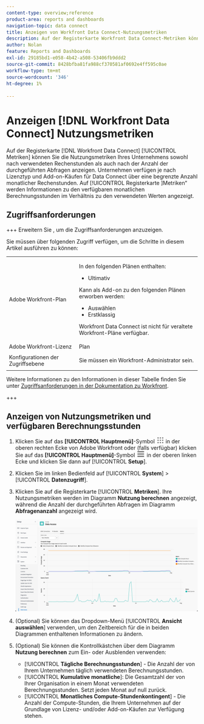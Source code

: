 ```yaml
---
content-type: overview;reference
product-area: reports and dashboards
navigation-topic: data connect
title: Anzeigen von Workfront Data Connect-Nutzungsmetriken
description: Auf der Registerkarte Workfront Data Connect-Metriken können Sie die Nutzungsmetriken Ihres Unternehmens sowohl nach den monatlichen Rechenstunden als auch nach der Anzahl der durchgeführten Abfragen anzeigen.
author: Nolan
feature: Reports and Dashboards
exl-id: 29185bd1-e058-4b42-a508-53406fb9ddd2
source-git-commit: 8428bfba81fa988cf370581af0692e4ff595c0ae
workflow-type: tm+mt
source-wordcount: '346'
ht-degree: 1%

---
```


# Anzeigen [!DNL Workfront Data Connect] Nutzungsmetriken

Auf der Registerkarte [!DNL Workfront Data Connect] [!UICONTROL Metriken] können Sie die Nutzungsmetriken Ihres Unternehmens sowohl nach verwendeten Rechenstunden als auch nach der Anzahl der durchgeführten Abfragen anzeigen. Unternehmen verfügen je nach Lizenztyp und Add-on-Käufen für Data Connect über eine begrenzte Anzahl monatlicher Rechenstunden. Auf [!UICONTROL  Registerkarte ]Metriken“ werden Informationen zu den verfügbaren monatlichen Berechnungsstunden im Verhältnis zu den verwendeten Werten angezeigt.

## Zugriffsanforderungen

+++ Erweitern Sie , um die Zugriffsanforderungen anzuzeigen.

Sie müssen über folgenden Zugriff verfügen, um die Schritte in diesem Artikel ausführen zu können:

<table style="table-layout:auto"> 
 <col> 
 <col> 
 <tbody> 
  <tr> 
   <td role="rowheader">Adobe Workfront-Plan</td> 
   <td><p>In den folgenden Plänen enthalten:</p>
    <ul>
        <li>Ultimativ</li> 
    </ul>    
   <p>Kann als Add-on zu den folgenden Plänen erworben werden:</p> 
    <ul>
        <li>Auswählen</li> 
        <li>Erstklassig</li>
    </ul> 
    <p>Workfront Data Connect ist nicht für veraltete Workfront-Pläne verfügbar.</p> 
   </td> </td> 
  </tr> 
  <tr> 
   <td role="rowheader">Adobe Workfront-Lizenz</td> 
   <td>Plan</td> 
  </tr> 
  <tr> 
   <td role="rowheader">Konfigurationen der Zugriffsebene</td> 
   <td> <p>Sie müssen ein Workfront-Administrator sein.</p></td> 
  </tr> 
 </tbody> 
</table>

Weitere Informationen zu den Informationen in dieser Tabelle finden Sie unter [Zugriffsanforderungen in der Dokumentation zu Workfront](/help/quicksilver/administration-and-setup/add-users/access-levels-and-object-permissions/access-level-requirements-in-documentation.md).

+++

## Anzeigen von Nutzungsmetriken und verfügbaren Berechnungsstunden

1. Klicken Sie auf das **[!UICONTROL Hauptmenü]**-Symbol ![Hauptmenü](/help/_includes/assets/main-menu-icon.png) in der oberen rechten Ecke von Adobe Workfront oder (falls verfügbar) klicken Sie auf das **[!UICONTROL Hauptmenü]**-Symbol ![Hauptmenü](/help/_includes/assets/main-menu-icon-left-nav.png) in der oberen linken Ecke und klicken Sie dann auf [!UICONTROL **Setup**].

1. Klicken Sie im linken Bedienfeld auf [!UICONTROL **System**] > [!UICONTROL **Datenzugriff**].

1. Klicken Sie auf die Registerkarte [!UICONTROL **Metriken**]. Ihre Nutzungsmetriken werden im Diagramm **Nutzung berechnen** angezeigt, während die Anzahl der durchgeführten Abfragen im Diagramm **Abfragenanzahl** angezeigt wird.

   ![Metriken zur Datennutzung](/help/quicksilver/reports-and-dashboards/data-lake/assets/data-connect-usage-metrics.png)

1. (Optional) Sie können das Dropdown-Menü [!UICONTROL **Ansicht auswählen**] verwenden, um den Zeitbereich für die in beiden Diagrammen enthaltenen Informationen zu ändern.

1. (Optional) Sie können die Kontrollkästchen über dem Diagramm **Nutzung berechnen** zum Ein- oder Ausblenden verwenden:
   * [!UICONTROL **Tägliche Berechnungsstunden**] - Die Anzahl der von Ihrem Unternehmen täglich verwendeten Berechnungsstunden.
   * [!UICONTROL **Kumulative monatliche**]: Die Gesamtzahl der von Ihrer Organisation in einem Monat verwendeten Berechnungsstunden. Setzt jeden Monat auf null zurück.
   * [!UICONTROL **Monatliches Compute-Stundenkontingent**] - Die Anzahl der Compute-Stunden, die Ihrem Unternehmen auf der Grundlage von Lizenz- und/oder Add-on-Käufen zur Verfügung stehen.

